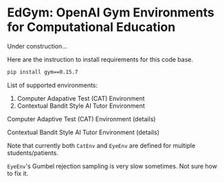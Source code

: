 # EdGym: OpenAI Gym Environments for Computational Education

Under construction...

Here are the instruction to install requirements for this code base.

```bash
pip install gym==0.15.7
```

List of supported environments:

1. Computer Adapative Test (CAT) Environment
2. Contextual Bandit Style AI Tutor Environment

Computer Adaptive Test (CAT) Environment (details)

Contextual Bandit Style AI Tutor Environment (details)


Note that currently both `CatEnv` and `EyeEnv` are defined for multiple students/patients.

`EyeEnv`'s Gumbel rejection sampling is very slow sometimes. Not sure how to fix it.
